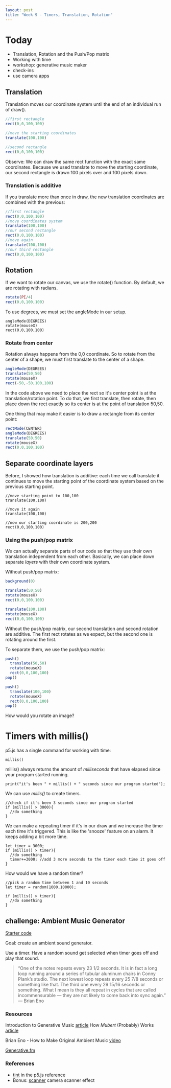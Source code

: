 ```yaml
---
layout: post
title: "Week 9 - Timers, Translation, Rotation"
---
```


# Today

- Translation, Rotation and the Push/Pop matrix
- Working with time
- workshop: generative music maker
- check-ins
- use camera apps

## Translation

Translation moves our coordinate system until the end of an individual run of draw().

```js
//first rectangle
rect(0,0,100,100)

//move the starting coordinates
translate(100,100)

//second rectangle
rect(0,0,100,100)
```

Observe: We can draw the same rect function with the exact same coordinates. Because we used translate to move the starting coordinate, our second rectangle is drawn 100 pixels over and 100 pixels down.


### Translation is additive

If you translate more than once in draw, the new translation coordinates are combined with the previous:

```js
//first rectangle
rect(0,0,100,100)
//move coordinates system
translate(100,100)
//our second rectangle
rect(0,0,100,100)
//move again
translate(100,100)
//our third rectangle
rect(0,0,100,100)
```

## Rotation

If we want to rotate our canvas, we use the rotate() function. By default, we are rotating with radians.

```js
rotate(PI/4)
rect(0,0,100,100)
```

To use degrees, we must set the angleMode in our setup.

```
angleMode(DEGREES)
rotate(mouseX)
rect(0,0,100,100)
```

### Rotate from center

Rotation always happens from the 0,0 coordinate. So to rotate from the center of a shape, we must first translate to the center of a shape.

```js
angleMode(DEGREES)
translate(50,50)
rotate(mouseX)
rect(-50,-50,100,100)
```

In the code above we need to place the rect so it's center point is at the translation/rotation point. To do that, we first translate, then rotate, then place down the rect exactly so its center is at the point of translation 50,50.

One thing that may make it easier is to draw a rectangle from its center point:

```js
rectMode(CENTER)
angleMode(DEGREES)
translate(50,50)
rotate(mouseX)
rect(0,0,100,100)
```

## Separate coordinate layers

Before, I showed how translation is additive: each time we call translate it continues to move the starting point of the coordinate system based on the previous starting point.

```
//move starting point to 100,100
translate(100,100)

//move it again
translate(100,100)

//now our starting coordinate is 200,200
rect(0,0,100,100)
```

### Using the push/pop matrix

We can actually separate parts of our code so that they use their own translation independent from each other. Basically, we can place down separate *layers* with their own coordinate system.

Without push/pop matrix:

```js
background(0)

translate(50,50)
rotate(mouseX)
rect(0,0,100,100)

translate(100,100)
rotate(mouseX)
rect(0,0,100,100)
```

Without the push/pop matrix, our second translation and second rotation are additive. The first rect rotates as we expect, but the second one is rotating around the first.

To separate them, we use the push/pop matrix:

```js
push()
  translate(50,50)
  rotate(mouseX)
  rect(0,0,100,100)
pop()

push()
  translate(100,100)
  rotate(mouseX)
  rect(0,0,100,100)
pop()
```

How would you rotate an image?


# Timers with millis()

p5.js has a single command for working with time:

```
millis()
```

millis() always returns the amount of *milliseconds* that have elapsed since your program started running.

```
print("it's been " + millis() + " seconds since our program started");
```

We can use *millis()* to create timers.

```
//check if it's been 3 seconds since our program started
if (millis() > 3000){
  //do something
}
```

We can make a repeating timer if it's in our draw and we increase the timer each time it's triggered. This is like the 'snooze' feature on an alarm. It keeps adding a bit more time.

```
let timer = 3000;
if (millis() > timer){
  //do something
  timer+=3000; //add 3 more seconds to the timer each time it goes off
}
```

How would we have a random timer?

```
//pick a random time between 1 and 10 seconds
let timer = random(1000,10000); 

if (millis() > timer){
  //do something
}
```

## challenge: Ambient Music Generator

[Starter code](https://editor.p5js.org/2sman/sketches/FA8XATe3q)

Goal: create an ambient sound generator.

Use a timer. Have a random sound get selected when timer goes off and play that sound.

> “One of the notes repeats every 23 1/2 seconds. It is in fact a long loop running around a series of tubular aluminum chairs in Conny Plank’s studio. The next lowest loop repeats every 25 7/8 seconds or something like that. The third one every 29 15/16 seconds or something. What I mean is they all repeat in cycles that are called incommensurable — they are not likely to come back into sync again.” — Brian Eno

### Resources

Introduction to Generative Music [article](https://medium.com/@metalex9/introduction-to-generative-music-91e00e4dba11)
How *Mubert* (Probably) Works [article](https://medium.com/@metalex9/how-mubert-probably-works-e44de23c45bd)

Brian Eno - How to Make Original Ambient Music [video](https://www.youtube.com/watch?v=RqHKX4BDJ1Q)

[Generative.fm](https://generative.fm/)

### References

- [tint](https://p5js.org/reference/#/p5/tint) in the p5.js reference
- Bonus: [scanner](https://editor.p5js.org/2sman/sketches/lpHzd_apl) camera scanner effect

